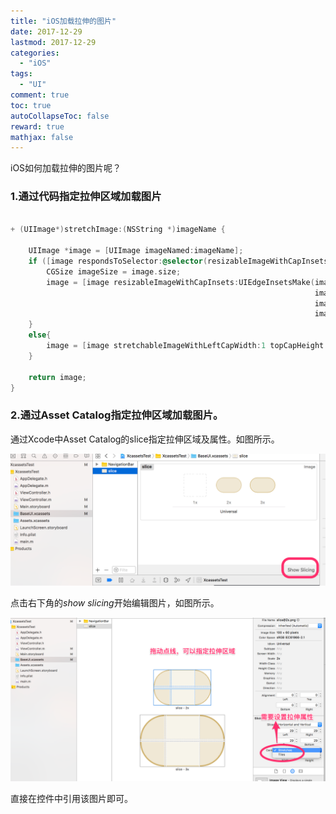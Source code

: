 ```yaml
---
title: "iOS加载拉伸的图片"
date: 2017-12-29
lastmod: 2017-12-29
categories:
  - "iOS"
tags:
  - "UI"
comment: true
toc: true
autoCollapseToc: false
reward: true
mathjax: false
---
```


iOS如何加载拉伸的图片呢？

### 1.通过代码指定拉伸区域加载图片

```objective-c

+ (UIImage*)stretchImage:(NSString *)imageName {
    
    UIImage *image = [UIImage imageNamed:imageName];
    if ([image respondsToSelector:@selector(resizableImageWithCapInsets:)]) {
        CGSize imageSize = image.size;
        image = [image resizableImageWithCapInsets:UIEdgeInsetsMake(imageSize.height/2,
                                                                    imageSize.width/2,
                                                                    imageSize.height/2,
                                                                    imageSize.width/2)];
    }
    else{
        image = [image stretchableImageWithLeftCapWidth:1 topCapHeight:1];
    }
    
    return image;
}

```

### 2.通过Asset Catalog指定拉伸区域加载图片。

通过Xcode中Asset Catalog的slice指定拉伸区域及属性。如图所示。

![image](/images/post/2017-12-29-iosjia-zai-la-shen-de-tu-pian/asset-catalog-slice.png) 
	
点击右下角的*show slicing*开始编辑图片，如图所示。

![image](/images/post/2017-12-29-iosjia-zai-la-shen-de-tu-pian/asset-catalog-slice-setting.png) 

直接在控件中引用该图片即可。